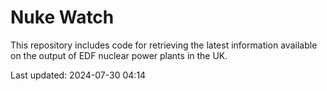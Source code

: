 # Nuke Watch

This repository includes code for retrieving the latest information available on the output of EDF nuclear power plants in the UK.

Last updated: 2024-07-30 04:14